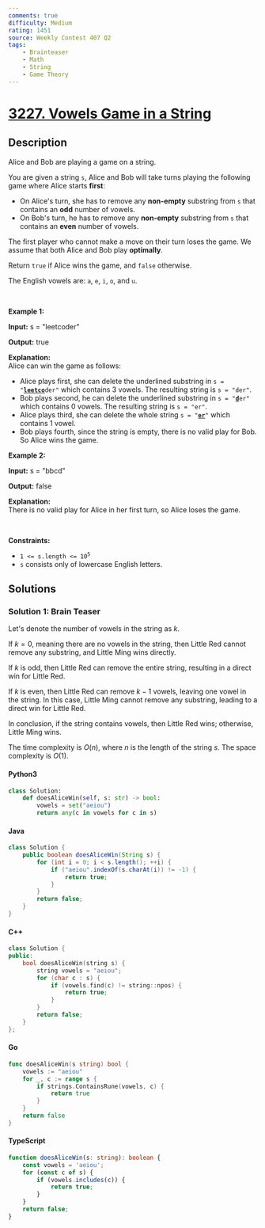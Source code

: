 ```yaml
---
comments: true
difficulty: Medium
rating: 1451
source: Weekly Contest 407 Q2
tags:
    - Brainteaser
    - Math
    - String
    - Game Theory
---
```


<!-- problem:start -->

# [3227. Vowels Game in a String](https://leetcode.com/problems/vowels-game-in-a-string)

## Description

<!-- description:start -->

<p>Alice and Bob are playing a game on a string.</p>

<p>You are given a string <code>s</code>, Alice and Bob will take turns playing the following game where Alice starts <strong>first</strong>:</p>

<ul>
	<li>On Alice&#39;s turn, she has to remove any <strong>non-empty</strong> <span data-keyword="substring">substring</span> from <code>s</code> that contains an <strong>odd</strong> number of vowels.</li>
	<li>On Bob&#39;s turn, he has to remove any <strong>non-empty</strong> <span data-keyword="substring">substring</span> from <code>s</code> that contains an <strong>even</strong> number of vowels.</li>
</ul>

<p>The first player who cannot make a move on their turn loses the game. We assume that both Alice and Bob play <strong>optimally</strong>.</p>

<p>Return <code>true</code> if Alice wins the game, and <code>false</code> otherwise.</p>

<p>The English vowels are: <code>a</code>, <code>e</code>, <code>i</code>, <code>o</code>, and <code>u</code>.</p>

<p>&nbsp;</p>
<p><strong class="example">Example 1:</strong></p>

<div class="example-block">
<p><strong>Input:</strong> <span class="example-io">s = &quot;leetcoder&quot;</span></p>

<p><strong>Output:</strong> <span class="example-io">true</span></p>

<p><strong>Explanation:</strong><br />
Alice can win the game as follows:</p>

<ul>
	<li>Alice plays first, she can delete the underlined substring in <code>s = &quot;<u><strong>leetco</strong></u>der&quot;</code> which contains 3 vowels. The resulting string is <code>s = &quot;der&quot;</code>.</li>
	<li>Bob plays second, he can delete the underlined substring in <code>s = &quot;<u><strong>d</strong></u>er&quot;</code> which contains 0 vowels. The resulting string is <code>s = &quot;er&quot;</code>.</li>
	<li>Alice plays third, she can delete the whole string <code>s = &quot;<strong><u>er</u></strong>&quot;</code> which contains 1 vowel.</li>
	<li>Bob plays fourth, since the string is empty, there is no valid play for Bob. So Alice wins the game.</li>
</ul>
</div>

<p><strong class="example">Example 2:</strong></p>

<div class="example-block">
<p><strong>Input:</strong> <span class="example-io">s = &quot;bbcd&quot;</span></p>

<p><strong>Output:</strong> <span class="example-io">false</span></p>

<p><strong>Explanation:</strong><br />
There is no valid play for Alice in her first turn, so Alice loses the game.</p>
</div>

<p>&nbsp;</p>
<p><strong>Constraints:</strong></p>

<ul>
	<li><code>1 &lt;= s.length &lt;= 10<sup>5</sup></code></li>
	<li><code>s</code> consists only of lowercase English letters.</li>
</ul>

<!-- description:end -->

## Solutions

<!-- solution:start -->

### Solution 1: Brain Teaser

Let's denote the number of vowels in the string as $k$.

If $k = 0$, meaning there are no vowels in the string, then Little Red cannot remove any substring, and Little Ming wins directly.

If $k$ is odd, then Little Red can remove the entire string, resulting in a direct win for Little Red.

If $k$ is even, then Little Red can remove $k - 1$ vowels, leaving one vowel in the string. In this case, Little Ming cannot remove any substring, leading to a direct win for Little Red.

In conclusion, if the string contains vowels, then Little Red wins; otherwise, Little Ming wins.

The time complexity is $O(n)$, where $n$ is the length of the string $s$. The space complexity is $O(1)$.

<!-- tabs:start -->

#### Python3

```python
class Solution:
    def doesAliceWin(self, s: str) -> bool:
        vowels = set("aeiou")
        return any(c in vowels for c in s)
```

#### Java

```java
class Solution {
    public boolean doesAliceWin(String s) {
        for (int i = 0; i < s.length(); ++i) {
            if ("aeiou".indexOf(s.charAt(i)) != -1) {
                return true;
            }
        }
        return false;
    }
}
```

#### C++

```cpp
class Solution {
public:
    bool doesAliceWin(string s) {
        string vowels = "aeiou";
        for (char c : s) {
            if (vowels.find(c) != string::npos) {
                return true;
            }
        }
        return false;
    }
};
```

#### Go

```go
func doesAliceWin(s string) bool {
	vowels := "aeiou"
	for _, c := range s {
		if strings.ContainsRune(vowels, c) {
			return true
		}
	}
	return false
}
```

#### TypeScript

```ts
function doesAliceWin(s: string): boolean {
    const vowels = 'aeiou';
    for (const c of s) {
        if (vowels.includes(c)) {
            return true;
        }
    }
    return false;
}
```

<!-- tabs:end -->

<!-- solution:end -->

<!-- problem:end -->

